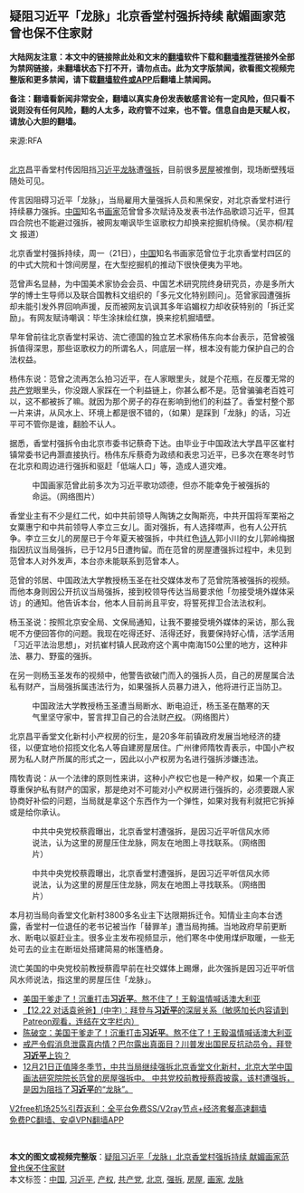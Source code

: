  <h2>疑阻习近平「龙脉」北京香堂村强拆持续 献媚画家范曾也保不住家财</h2> <p class="notice"><b>大陆网友注意：本文中的链接除此处和文末的<a href="https://github.com/bannedbook/fanqiang" >翻墙</a>软件下载和<a href="https://github.com/killgcd/justmysocks/blob/master/README.md">翻墙推荐</a>链接外全部为禁网链接，未翻墙状态下打不开，请勿点击。此为文字版禁闻，欲看图文视频完整版和更多禁闻，请下载<a href="https://github.com/bannedbook/fanqiang">翻墙软件或APP</a>后翻墙上禁闻网。</p><p>备注：翻墙看新闻非常安全，翻墙以真实身份发表敏感言论有一定风险，但只看不说则没有任何风险，翻的人太多，政府管不过来，也不管。信息自由是天赋人权，请放心大胆的翻墙。</b></p>  <div class="entry"> <p>来源:RFA</p> <p><br /> <a href="https://www.bannedbook.org/bnews/tag/%e5%8c%97%e4%ba%ac/" class="st_tag internal_tag" rel="tag" title="标签 北京 下的日志">北京</a>昌平香堂村传因阻挡<a href="https://www.bannedbook.org/bnews/tag/%e4%b9%a0%e8%bf%91%e5%b9%b3/" class="st_tag internal_tag" rel="tag" title="标签 习近平 下的日志">习近平</a><a href="https://www.bannedbook.org/bnews/tag/%e9%be%99%e8%84%89/" class="st_tag internal_tag" rel="tag" title="标签 龙脉 下的日志">龙脉</a>遭<a href="https://www.bannedbook.org/bnews/tag/%e5%bc%ba%e6%8b%86/" class="st_tag internal_tag" rel="tag" title="标签 强拆 下的日志">强拆</a>，目前很多<a href="https://www.bannedbook.org/bnews/tag/%E6%88%BF%E5%B1%8B/" class="st_tag internal_tag" rel="tag" title="标签 房屋 下的日志">房屋</a>被推倒，现场断壁残垣随处可见。<br /> </p> <p>传言因阻碍习近平「龙脉」，当局雇用大量强拆人员和黑保安，对北京香堂村进行持续暴力强拆。<span class='wp_keywordlink_affiliate'><a href="https://www.bannedbook.org/" title="中国" target="_blank">中国</a></span>知名书<a href="https://www.bannedbook.org/bnews/tag/%E7%94%BB%E5%AE%B6/" class="st_tag internal_tag" rel="tag" title="标签 画家 下的日志">画家</a>范曾曾多次赋诗及发表书法作品歌颂习近平，但其四合院也不能避过强拆，被网友嘲讽毕生讴歌权力却换来挖掘机侍候。（吴亦桐/程文 报道）</p> <p>北京香堂村强拆持续，周一（21日），<a href="https://www.bannedbook.org/bnews/tag/%E4%B8%AD%E5%9B%BD/" class="st_tag internal_tag" rel="tag" title="标签 中国 下的日志">中国</a>知名书画家范曾位于北京香堂村四区的的中式大院和十馀间房屋，在大型挖掘机的推动下很快便夷为平地。</p>  <p>范曾声名显赫，为中国美术家协会会员、中国艺术研究院终身研究员，亦是多所大学的博士生导师以及联合国教科文组织的「多元文化特别顾问」。范曾家园遭强拆却未能引发外界回响声援，反而被网友讥讽其多年谄媚权力却收获特别的「拆迁奖励」。有网友赋诗嘲讽：毕生涂抹绘红旗，换来挖机掘墙壁。</p> <p>早年曾前往北京香堂村采访、流亡德国的独立艺术家杨伟东向本台表示，范曾被强拆值得深思，那些讴歌权力的所谓名人，同底层一样，根本没有能力保护自己的合法权益。</p> <p>杨伟东说：范曾之流再怎么拍习近平，在人家眼里头，就是个花瓶，在反覆无常的<a href="https://www.bannedbook.org/bnews/tag/%e5%85%b1%e4%ba%a7%e5%85%9a/" class="st_tag internal_tag" rel="tag" title="标签 共产党 下的日志">共产党</a>眼里头，你没跟人家踩在一个利益链上，你甚么都不是。范曾骗骗老百姓可以，这不都被拆了嘛。就因为那个房子的存在影响到他们的利益了。香堂村整个那一片来讲，从风水上、环境上都是很不错的，（如果）是踩到「龙脉」的话，习近平可不管你是谁，翻脸不认人。</p> <p>据悉，香堂村强拆令由北京市委书记蔡奇下达。由毕业于中国政法大学昌平区崔村镇常委书记冉灏直接执行。杨伟东斥蔡奇为政绩和表忠习近平，已多次在寒冬时节在北京和周边进行强拆和驱赶「低端人口」等，造成人道灾难。</p>  <figure><figcaption>中国画家范曾此前多次为习近平歌功颂德，但亦不能幸免于被强拆的命运。（网络图片）</figcaption></figure> <p>香堂业主有不少是红二代，如中共前领导人陶铸之女陶斯亮，中共开国将军栗裕之女粟惠宁和中共前领导人李立三女儿。面对强拆，有人选择噤声，也有人公开抗争。李立三女儿的房屋已于今年夏天被强拆，中共红色<span class='wp_keywordlink'><a href="https://www.bannedbook.org/forum11/topic295.html" title="禁片：诗人的悲歌" target="_blank">诗人</a></span>郭小川的女儿郭岭梅据指因抗议当局强拆，已于12月5日遭拘留。而在范曾的房屋遭强拆过程中，未见到范曾本人对外发声，本台亦未能联系到范曾本人。</p> <p>范曾的邻居、中国政法大学教授杨玉圣在社交媒体发布了范曾院落被强拆的视频。而他本身则因公开抗议当局强拆，接到校领导传达当局要求他「勿接受境外媒体采访」的通知。他告诉本台，他本人目前尚且平安，将誓死捍卫合法法权利。</p> <p>杨玉圣说：按照北京安全局、文保局通知，让我不要接受境外媒体的采访，那么我呢不方便回答你的问题。我现在吃得还好、活得还好，我要保持好心情，活学活用「习近平法治思想」，对抗崔村镇人民政府这个离中南海150公里的地方，这种非法、暴力、野蛮的强拆。</p> <p>在另一则杨玉圣发布的视频中，他警告欲破门而入的强拆人员，自己的房屋属合法私有财产，当局强拆属违法行为，如果强拆人员暴力进入，他将进行正当防卫。</p>  <figure><figcaption>中国政法大学教授杨玉圣遭当局断水、断电迫迁，杨玉圣在酷寒的天气里坚守家中，誓言捍卫自己的合法财<a href="https://www.bannedbook.org/bnews/tag/%E4%BA%A7%E6%9D%83/" class="st_tag internal_tag" rel="tag" title="标签 产权 下的日志">产权</a>。（网络图片）</figcaption></figure> <p>北京昌平香堂文化新村小产权房的衍生，是20多年前镇政府发展当地经济的捷径，以便宜地价招揽文化名人等自建房屋居住。广州律师隋牧青表示，中国小产权房为私人财产所属的形式之一，因此以小产权房为名进行强拆涉嫌违法。</p> <p>隋牧青说：从一个法律的原则性来讲，这种小产权它也是一种产权，如果一个真正尊重保护私有财产的国家，那是绝对不可能对小产权房进行强拆的，必须要跟人家协商好补偿的问题，当局就是拿这个东西作为一个弹性，如果对我有利就把它拆掉或是给你承认。</p> <p><figure> <figcaption>中共中央党校蔡霞曝出，北京香堂村遭强拆，是因习近平听信风水师说法，认为这里的房屋压住龙脉，网友在地图上寻找联系。（网络图片）</figcaption></figure> </p> <figure><figcaption>中共中央党校蔡霞曝出，北京香堂村遭强拆，是因习近平听信风水师说法，认为这里的房屋压住龙脉，网友在地图上寻找联系。（网络图片）</figcaption></figure> <p>本月初当局向香堂文化新村3800多名业主下达限期拆迁令。知情业主向本台透露，香堂村一位退任的老书记被当作「替罪羊」遭当局拘捕。当地政府早前更断水、断电以驱赶业主。很多业主发布视频显示，他们寒冬中使用煤炉取暖，一些无处可去的业主在断垣处搭建简易的帐篷栖身。</p>  <p>流亡美国的中央党校前教授蔡霞早前在社交媒体上踢爆，此次强拆是因习近平听信风水师说法，指这里的房屋压住「龙脉」。</p> <ul class='op-related-articles' title='相关阅读'> <li><a href='https://www.bannedbook.org/bnews/taiwannews/20201222/1453013.html' target='_blank'>美国干爹走了！沉重打击<b>习近平</b>。熬不住了！王毅温情喊话澳大利亚</a></li> <li><a href='https://www.bannedbook.org/bnews/bannedvideo/20201222/1452988.html' target='_blank'>【12.22 对话袁爸爸】(中字)：拜登与<b>习近平</b>的深层关系（敏感加长内容请到Patreon观看，连结在文字栏内）</a></li> <li><a href='https://www.bannedbook.org/bnews/cbnews/20201222/1452909.html' target='_blank'>陈破空：美国干爹走了！沉重打击<b>习近平</b>。熬不住了！王毅温情喊话澳大利亚</a></li> <li><a href='https://www.bannedbook.org/bnews/bannedvideo/20201222/1452784.html' target='_blank'>戒严令假消息泄露真内情？巴尔露出真面目？川普发出国民反抗动员令，拜登<b>习近平</b>上钩？</a></li> <li><a href='https://www.bannedbook.org/bnews/bannedvideo/20201222/1452739.html' target='_blank'>12月21日正值隆冬季节，中共当局继续强拆北京香堂文化新村，北京大学中国画法研究院院长范曾的房屋强拆中。 中共党校前教授蔡霞披露，该村遭强拆，是因为阻挡了<b>习近平</b>的“龙脉”。</a></li> </ul> <p class="texttj"> <a href="https://www.bannedbook.org/forum23/topic22702.html" target="_blank">V2free机场25%引荐返利：全平台免费SS/V2ray节点+经济套餐高速翻墙</a><br/> <a href="https://github.com/bannedbook/fanqiang/wiki/%E7%A6%81%E9%97%BB%E7%BD%91%E5%AE%89%E5%8D%93%E7%BF%BB%E5%A2%99%E6%96%B0%E9%97%BBAPP" target="_blank">免费PC翻墙、安卓VPN翻墙APP</a></p><p> </p><a name='sharetosocial'></a>       <div><b>本文的图文或视频完整版</b>：<a href='https://www.bannedbook.org/bnews/headline/20201223/1453043.html'>疑阻习近平「龙脉」北京香堂村强拆持续 献媚画家范曾也保不住家财</a></div>  </div><!--END ENTRY--> <div class="postfooter"> <div>本文标签：<a href="https://www.bannedbook.org/bnews/tag/%E4%B8%AD%E5%9B%BD/" rel="tag">中国</a>, <a href="https://www.bannedbook.org/bnews/tag/%e4%b9%a0%e8%bf%91%e5%b9%b3/" rel="tag">习近平</a>, <a href="https://www.bannedbook.org/bnews/tag/%E4%BA%A7%E6%9D%83/" rel="tag">产权</a>, <a href="https://www.bannedbook.org/bnews/tag/%e5%85%b1%e4%ba%a7%e5%85%9a/" rel="tag">共产党</a>, <a href="https://www.bannedbook.org/bnews/tag/%e5%8c%97%e4%ba%ac/" rel="tag">北京</a>, <a href="https://www.bannedbook.org/bnews/tag/%e5%bc%ba%e6%8b%86/" rel="tag">强拆</a>, <a href="https://www.bannedbook.org/bnews/tag/%E6%88%BF%E5%B1%8B/" rel="tag">房屋</a>, <a href="https://www.bannedbook.org/bnews/tag/%E7%94%BB%E5%AE%B6/" rel="tag">画家</a>, <a href="https://www.bannedbook.org/bnews/tag/%e9%be%99%e8%84%89/" rel="tag">龙脉</a></div>  </div><!--END POSTFOOTER--> 